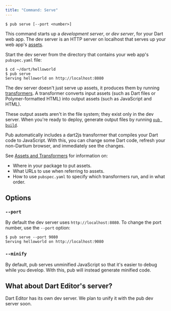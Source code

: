 ```yaml
---
title: "Command: Serve"
---
```


    $ pub serve [--port <number>]

This command starts up a _development server_, or _dev server_,
for your Dart web app. The dev server is an HTTP server on localhost
that serves up your web app's [assets](glossary.html#asset).

Start the dev server from the directory that contains your web app's
`pubspec.yaml` file:

    $ cd ~/dart/helloworld
    $ pub serve
    Serving helloworld on http://localhost:8080

The dev server doesn't just serve up assets, it produces them by running
[transformers](glossary.html#transformer). A transformer converts input
assets (such as Dart files or Polymer-formatted HTML) into output assets
(such as JavaScript and HTML).

These output assets aren't in the file system; they exist only in the dev
server. When you're ready to deploy, generate output files by running
[`pub build`](pub-build.html).

Pub automatically includes a dart2js transformer that compiles your Dart code
to JavaScript. With this, you can change some Dart code, refresh your
non-Dartium browser, and immediately see the changes.

See [Assets and Transformers](assets-and-transformers.html) for
information on:

* Where in your package to put assets.
* What URLs to use when referring to assets.
* How to use `pubspec.yaml` to specify which transformers run, and in
  what order.

## Options

### `--port`

By default the dev server uses `http://localhost:8080`. To change the port
number, use the `--port` option:

    $ pub serve --port 9080
    Serving helloworld on http://localhost:9080

### `--minify`

By default, pub serves unminified JavaScript so that it's easier to debug while
you develop. With this, pub will instead generate minified code.

## What about Dart Editor's server?

Dart Editor has its own dev server. We plan to unify it with the
pub dev server soon.
